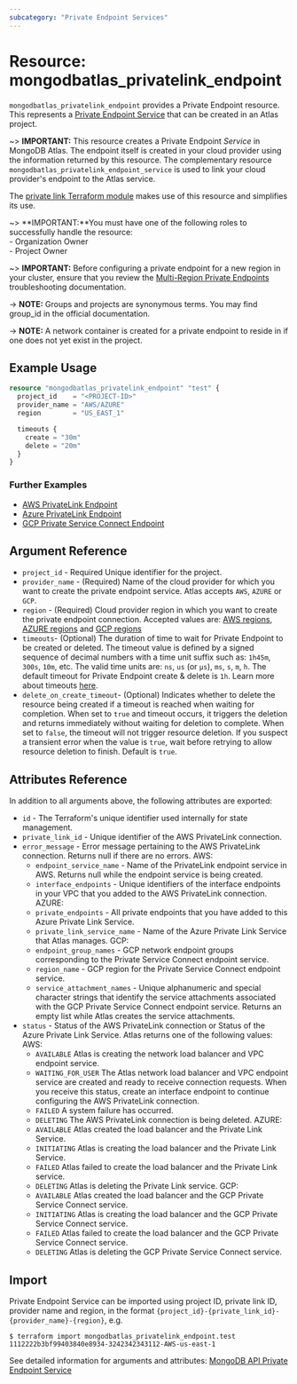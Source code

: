 ```yaml
---
subcategory: "Private Endpoint Services"
---
```


# Resource: mongodbatlas_privatelink_endpoint

`mongodbatlas_privatelink_endpoint` provides a Private Endpoint resource. This represents a [Private Endpoint Service](https://www.mongodb.com/docs/atlas/security-private-endpoint/#private-endpoint-concepts) that can be created in an Atlas project.

~> **IMPORTANT:** This resource creates a Private Endpoint *Service* in MongoDB Atlas. The endpoint itself is created in your cloud provider using the information returned by this resource. The complementary resource `mongodbatlas_privatelink_endpoint_service` is used to link your cloud provider's endpoint to the Atlas service.

The [private link Terraform module](https://registry.terraform.io/modules/terraform-mongodbatlas-modules/private-endpoint/mongodbatlas/latest) makes use of this resource and simplifies its use.

~> **IMPORTANT:**You must have one of the following roles to successfully handle the resource: <br> - Organization Owner <br> - Project Owner

~> **IMPORTANT:** Before configuring a private endpoint for a new region in your cluster,
ensure that you review the [Multi-Region Private Endpoints](https://www.mongodb.com/docs/atlas/troubleshoot-private-endpoints/#multi-region-private-endpoints) troubleshooting documentation.

-> **NOTE:** Groups and projects are synonymous terms. You may find group_id in the official documentation.

-> **NOTE:** A network container is created for a private endpoint to reside in if one does not yet exist in the project.  

## Example Usage

```terraform
resource "mongodbatlas_privatelink_endpoint" "test" {
  project_id    = "<PROJECT-ID>"
  provider_name = "AWS/AZURE"
  region        = "US_EAST_1"

  timeouts {
    create = "30m"
    delete = "20m"
  }
}
```

### Further Examples
- [AWS PrivateLink Endpoint](https://github.com/mongodb/terraform-provider-mongodbatlas/tree/master/examples/mongodbatlas_privatelink_endpoint/aws)
- [Azure PrivateLink Endpoint](https://github.com/mongodb/terraform-provider-mongodbatlas/tree/master/examples/mongodbatlas_privatelink_endpoint/azure)
- [GCP Private Service Connect Endpoint](https://github.com/mongodb/terraform-provider-mongodbatlas/tree/master/examples/mongodbatlas_privatelink_endpoint/gcp)

## Argument Reference

* `project_id` - Required 	Unique identifier for the project.
* `provider_name` - (Required) Name of the cloud provider for which you want to create the private endpoint service. Atlas accepts `AWS`, `AZURE` or `GCP`.
* `region` - (Required) Cloud provider region in which you want to create the private endpoint connection.
Accepted values are: [AWS regions](https://docs.atlas.mongodb.com/reference/amazon-aws/#amazon-aws), [AZURE regions](https://docs.atlas.mongodb.com/reference/microsoft-azure/#microsoft-azure) and [GCP regions](https://docs.atlas.mongodb.com/reference/google-gcp/#std-label-google-gcp)
* `timeouts`- (Optional) The duration of time to wait for Private Endpoint to be created or deleted. The timeout value is defined by a signed sequence of decimal numbers with a time unit suffix such as: `1h45m`, `300s`, `10m`, etc. The valid time units are:  `ns`, `us` (or `µs`), `ms`, `s`, `m`, `h`. The default timeout for Private Endpoint create & delete is `1h`. Learn more about timeouts [here](https://www.terraform.io/plugin/sdkv2/resources/retries-and-customizable-timeouts).
* `delete_on_create_timeout`- (Optional) Indicates whether to delete the resource being created if a timeout is reached when waiting for completion. When set to `true` and timeout occurs, it triggers the deletion and returns immediately without waiting for deletion to complete. When set to `false`, the timeout will not trigger resource deletion. If you suspect a transient error when the value is `true`, wait before retrying to allow resource deletion to finish. Default is `true`.

## Attributes Reference

In addition to all arguments above, the following attributes are exported:

* `id` - The Terraform's unique identifier used internally for state management.
* `private_link_id` - Unique identifier of the AWS PrivateLink connection.
* `error_message` - Error message pertaining to the AWS PrivateLink connection. Returns null if there are no errors.
AWS: 
  * `endpoint_service_name` - Name of the PrivateLink endpoint service in AWS. Returns null while the endpoint service is being created.
  * `interface_endpoints` - Unique identifiers of the interface endpoints in your VPC that you added to the AWS PrivateLink connection.
AZURE:
  * `private_endpoints` - All private endpoints that you have added to this Azure Private Link Service.
  * `private_link_service_name` - Name of the Azure Private Link Service that Atlas manages.
GCP: 
  * `endpoint_group_names` - GCP network endpoint groups corresponding to the Private Service Connect endpoint service.
  * `region_name` - GCP region for the Private Service Connect endpoint service.
  * `service_attachment_names` - Unique alphanumeric and special character strings that identify the service attachments associated with the GCP Private Service Connect endpoint service. Returns an empty list while Atlas creates the service attachments.
* `status` - Status of the AWS PrivateLink connection or Status of the Azure Private Link Service. Atlas returns one of the following values:
  AWS:
    * `AVAILABLE` 	Atlas is creating the network load balancer and VPC endpoint service.
    * `WAITING_FOR_USER` The Atlas network load balancer and VPC endpoint service are created and ready to receive connection requests. When you receive this status, create an interface endpoint to continue configuring the AWS PrivateLink connection.
    * `FAILED` 	A system failure has occurred.
    * `DELETING` 	The AWS PrivateLink connection is being deleted.
  AZURE:
    * `AVAILABLE` 	Atlas created the load balancer and the Private Link Service.
    * `INITIATING` 	Atlas is creating the load balancer and the Private Link Service.
    * `FAILED` 	Atlas failed to create the load balancer and the Private Link service.
    * `DELETING` 	Atlas is deleting the Private Link service.
  GCP:
    * `AVAILABLE` 	Atlas created the load balancer and the GCP Private Service Connect service.
    * `INITIATING` 	Atlas is creating the load balancer and the GCP Private Service Connect service.
    * `FAILED`  	Atlas failed to create the load balancer and the GCP Private Service Connect service.
    * `DELETING` 	Atlas is deleting the GCP Private Service Connect service.

## Import
Private Endpoint Service can be imported using project ID, private link ID, provider name and region, in the format `{project_id}-{private_link_id}-{provider_name}-{region}`, e.g.

```
$ terraform import mongodbatlas_privatelink_endpoint.test 1112222b3bf99403840e8934-3242342343112-AWS-us-east-1
```

See detailed information for arguments and attributes: [MongoDB API Private Endpoint Service](https://docs.atlas.mongodb.com/reference/api/private-endpoints-service-create-one/)
